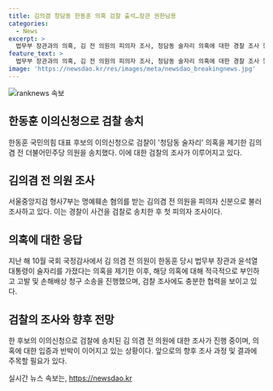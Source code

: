```yaml
---
title: 김의겸 청담동 한동훈 의혹 검찰 출석…장관 권한남용
categories:
  - News
excerpt: >
  법무부 장관과의 의혹, 김 전 의원의 피의자 조사, 청담동 술자리 의혹에 대한 경찰 조사 등이 화두다. 공소권 없음으로 불기소 결정된 사건이 후보의 이의신청으로 재조명 받고 있으며, 10억원의 손해배상 청구 소송까지 끌고 있다. 김 전 의원은 경찰, 검찰, 대통령의 권한 남용을 주장하며 논란을 더 키우고 있다. 요약문에 나타난 이야기들이 어떻게 발전될지, 눈 여겨볼 이슈로 보인다.
feature_text: >
  법무부 장관과의 의혹, 김 전 의원의 피의자 조사, 청담동 술자리 의혹에 대한 경찰 조사 등이 화두다. 공소권 없음으로 불기소 결정된 사건이 후보의 이의신청으로 재조명 받고 있으며, 10억원의 손해배상 청구 소송까지 끌고 있다. 김 전 의원은 경찰, 검찰, 대통령의 권한 남용을 주장하며 논란을 더 키우고 있다. 요약문에 나타난 이야기들이 어떻게 발전될지, 눈 여겨볼 이슈로 보인다.
image: 'https://newsdao.kr/res/images/meta/newsdao_breakingnews.jpg'
---
```


<p><img src="https://newsdao.kr/res/images/meta/newsdao_breakingnews.jpg" alt="ranknews 속보" /></p>

<h2 data-ke-size="size26">한동훈 이의신청으로 검찰 송치</h2>

<p data-ke-size="size16">한동훈 국민의힘 대표 후보의 이의신청으로 검찰이 '청담동 술자리' 의혹을 제기한 김의겸 전 더불어민주당 의원을 송치했다. 이에 대한 검찰의 조사가 이루어지고 있다.</p>

<h2 data-ke-size="size26">김의겸 전 의원 조사</h2>

<p data-ke-size="size16">서울중앙지검 형사7부는 명예훼손 혐의를 받는 김의겸 전 의원을 피의자 신분으로 불러 조사하고 있다. 이는 경찰이 사건을 검찰로 송치한 후 첫 피의자 조사이다.</p>

<h2 data-ke-size="size26">의혹에 대한 응답</h2>

<p data-ke-size="size16">지난 해 10월 국회 국정감사에서 김 의겸 전 의원이 한동훈 당시 법무부 장관과 윤석열 대통령이 술자리를 가졌다는 의혹을 제기한 이후, 해당 의혹에 대해 적극적으로 부인하고 고발 및 손해배상 청구 소송을 진행했으며, 검찰 조사에도 충분한 협력을 보이고 있다.</p>

<h2 data-ke-size="size26">검찰의 조사와 향후 전망</h2>

<p data-ke-size="size16">한 후보의 이의신청으로 검찰에 송치된 김 의겸 전 의원에 대한 조사가 진행 중이며, 의혹에 대한 입증과 반박이 이어지고 있는 상황이다. 앞으로의 향후 조사 과정 및 결과에 주목할 필요가 있다.</p>
실시간 뉴스 속보는, <a href="https://newsdao.kr" rel="dofollow">https://newsdao.kr</a>



